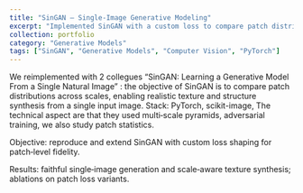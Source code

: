 ```yaml
---
title: "SinGAN — Single‑Image Generative Modeling"
excerpt: "Implemented SinGAN with a custom loss to compare patch distributions; explorations in single‑image generation and multi‑scale training.<img src='image041.jpg'>"
collection: portfolio
category: "Generative Models"
tags: ["SinGAN", "Generative Models", "Computer Vision", "PyTorch"]
---
```


We reimplemented with 2 collegues “SinGAN: Learning a Generative Model From a Single Natural Image” : the objective of SinGAN is to compare patch distributions across scales, enabling realistic texture and structure synthesis from a single input image.
Stack: PyTorch, scikit-image, 
The technical aspect are that they used multi‑scale pyramids, adversarial training, we also study patch statistics.

Objective: reproduce and extend SinGAN with custom loss shaping for patch‑level fidelity.

Results: faithful single‑image generation and scale‑aware texture synthesis; ablations on patch loss variants.